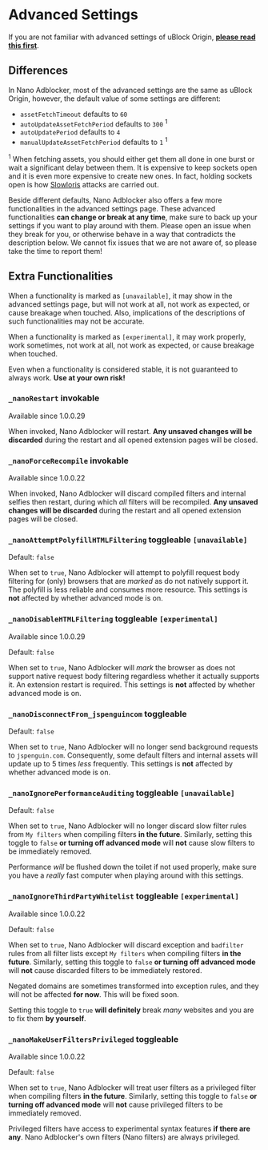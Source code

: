 # Advanced Settings

If you are not familiar with advanced settings of uBlock Origin,
[**please read this first**](https://github.com/gorhill/uBlock/wiki/Advanced-settings).

## Differences

In Nano Adblocker, most of the advanced settings are the same as uBlock Origin,
however, the default value of some settings are different:
- `assetFetchTimeout` defaults to `60`
- `autoUpdateAssetFetchPeriod` defaults to `300` <sup>1</sup>
- `autoUpdatePeriod` defaults to `4`
- `manualUpdateAssetFetchPeriod` defaults to `1` <sup>1</sup>

<sup>1</sup> When fetching assets, you should either get them all done in one
burst or wait a significant delay between them. It is expensive to keep sockets
open and it is even more expensive to create new ones. In fact, holding sockets
open is how
[Slowloris](https://en.wikipedia.org/wiki/Slowloris_(computer_security)) attacks
are carried out.

Beside different defaults, Nano Adblocker also offers a few more functionalities
in the advanced settings page. These advanced functionalities **can change or
break at any time**, make sure to back up your settings if you want to play
around with them. Please open an issue when they break for you, or otherwise
behave in a way that contradicts the description below. We cannot fix issues
that we are not aware of, so please take the time to report them!

## Extra Functionalities

When a functionality is marked as `[unavailable]`, it may show in the advanced
settings page, but will not work at all, not work as expected, or cause breakage
when touched. Also, implications of the descriptions of such functionalities
may not be accurate.

When a functionality is marked as `[experimental]`, it may work properly, work
sometimes, not work at all, not work as expected, or cause breakage when
touched.

Even when a functionality is considered stable, it is not guaranteed to always
work. **Use at your own risk!**

### `_nanoRestart` invokable

Available since 1.0.0.29

When invoked, Nano Adblocker will restart. **Any unsaved changes will be
discarded** during the restart and all opened extension pages will be closed.

### `_nanoForceRecompile` invokable

Available since 1.0.0.22

When invoked, Nano Adblocker will discard compiled filters and internal selfies
then restart, during which *all* filters will be recompiled. **Any unsaved
changes will be discarded** during the restart and all opened extension pages
will be closed.

### `_nanoAttemptPolyfillHTMLFiltering` toggleable `[unavailable]`

Default: `false`

When set to `true`, Nano Adblocker will attempt to polyfill request body
filtering for (only) browsers that are *marked* as do not natively support it.
The polyfill is less reliable and consumes more resource. This settings is
**not** affected by whether advanced mode is on.

### `_nanoDisableHTMLFiltering` toggleable `[experimental]`

Available since 1.0.0.29

Default: `false`

When set to `true`, Nano Adblocker will *mark* the browser as does not support
native request body filtering regardless whether it actually supports it. An
extension restart is required. This settings is **not** affected by whether
advanced mode is on.

### `_nanoDisconnectFrom_jspenguincom` toggleable

Default: `false`

When set to `true`, Nano Adblocker will no longer send background requests to
`jspenguin.com`. Consequently, some default filters and internal assets will
update up to 5 times *less* frequently<!-- and you can no longer report broken
websites from the popup panel-->. This settings is **not** affected by whether
advanced mode is on.

### `_nanoIgnorePerformanceAuditing` toggleable `[unavailable]`

Default: `false`

When set to `true`, Nano Adblocker will no longer discard slow filter rules
from `My filters` when compiling filters **in the future**. Similarly, setting
this toggle to `false` **or turning off advanced mode** will **not** cause slow
filters to be immediately removed.

Performance *will* be flushed down the toilet if not used properly, make sure
you have a *really* fast computer when playing around with this settings.

### `_nanoIgnoreThirdPartyWhitelist` toggleable `[experimental]`

Available since 1.0.0.22

Default: `false`

When set to `true`, Nano Adblocker will discard exception and `badfilter` rules
from all filter lists except `My filters` when compiling filters **in the
future**. Similarly, setting this toggle to `false` **or turning off advanced
mode** will **not** cause discarded filters to be immediately restored.

Negated domains are sometimes transformed into exception rules, and they will
not be affected **for now**. This will be fixed soon.

Setting this toggle to `true` **will definitely** break *many* websites and
you are to fix them **by yourself**.

### `_nanoMakeUserFiltersPrivileged` toggleable

Available since 1.0.0.22

Default: `false`

When set to `true`, Nano Adblocker will treat user filters as a privileged
filter when compiling filters **in the future**. Similarly, setting this
toggle to `false` **or turning off advanced mode** will **not** cause
privileged filters to be immediately removed.

Privileged filters have access to experimental syntax features **if there are
any**. Nano Adblocker's own filters (Nano filters) are always privileged.
